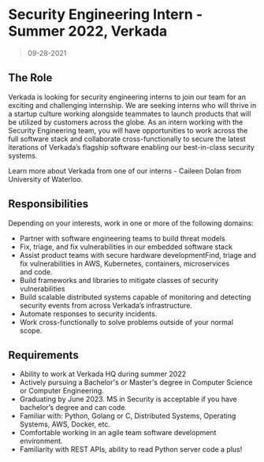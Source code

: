 # Security Engineering Intern - Summer 2022, Verkada

> 09-28-2021

## The Role

Verkada is looking for security engineering interns to join our team for an exciting and challenging internship. We are seeking interns who will thrive in a startup culture working alongside teammates to launch products that will be utilized by customers across the globe. As an intern working with the Security Engineering team, you will have opportunities to work across the full software stack and collaborate cross-functionally to secure the latest iterations of Verkada’s flagship software enabling our best-in-class security systems.

Learn more about Verkada from one of our interns - Caileen Dolan from University of Waterloo.

## Responsibilities

Depending on your interests, work in one or more of the following domains:

- Partner with software engineering teams to build threat models
- Fix, triage, and fix vulnerabilities in our embedded software stack
- Assist product teams with secure hardware developmentFind, triage and fix vulnerabilities in AWS, Kubernetes, containers, microservices and code.
- Build frameworks and libraries to mitigate classes of security vulnerabilities
- Build scalable distributed systems capable of monitoring and detecting security events from across Verkada’s infrastructure.
- Automate responses to security incidents.
- Work cross-functionally to solve problems outside of your normal scope.

## Requirements

- Ability to work at Verkada HQ during summer 2022
- Actively pursuing a Bachelor's or Master's degree in Computer Science or Computer Engineering.
- Graduating by June 2023. MS in Security is acceptable if you have bachelor’s degree and can code.
- Familiar with: Python, Golang or C, Distributed Systems, Operating Systems, AWS, Docker, etc.
- Comfortable working in an agile team software development environment.
- Familiarity with REST APIs, ability to read Python server code a plus!
